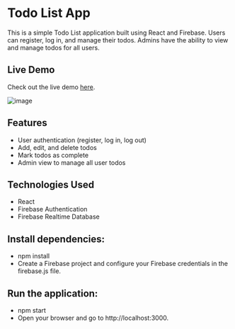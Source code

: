 # Todo List App

This is a simple Todo List application built using React and Firebase. Users can register, log in, and manage their todos. Admins have the ability to view and manage todos for all users.

## Live Demo

Check out the live demo [here](<https://todo-app-bf450.web.app/>).

![image](https://github.com/user-attachments/assets/62b45641-ff2f-4835-8e7c-b42fc15bd5b2)


## Features

- User authentication (register, log in, log out)
- Add, edit, and delete todos
- Mark todos as complete
- Admin view to manage all user todos

## Technologies Used

- React
- Firebase Authentication
- Firebase Realtime Database

## Install dependencies:

- npm install
- Create a Firebase project and configure your Firebase credentials in the firebase.js file.

## Run the application:

- npm start
- Open your browser and go to http://localhost:3000.
